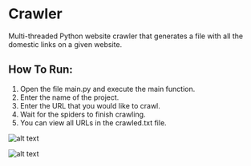 # Crawler

Multi-threaded Python website crawler that generates a file with all the domestic links on a given website.

## How To Run:
1. Open the file main.py and execute the main function.
2. Enter the name of the project.
3. Enter the URL that you would like to crawl.
4. Wait for the spiders to finish crawling.
5. You can view all URLs in the crawled.txt file.

![alt text](https://i.postimg.cc/yN7WmxZs/Screen-Shot-2022-08-16-at-14-36-56.png)

![alt text](https://i.postimg.cc/8zV7CjKT/Screen-Shot-2022-08-16-at-14-20-17.png)
